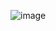 ![image](https://user-images.githubusercontent.com/57647158/120943141-f1b45280-c6e1-11eb-9f14-9dada91fec8f.png)

